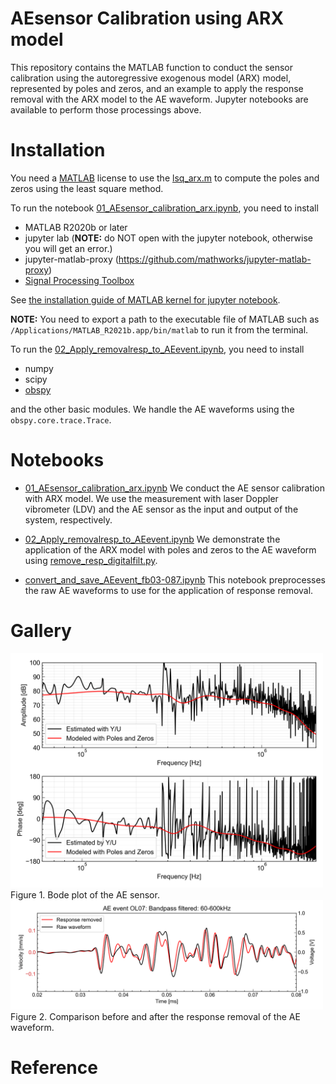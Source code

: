 # AEsensor Calibration using ARX model
This repository contains the MATLAB function to conduct the sensor calibration using the autoregressive exogenous model (ARX) model, represented by poles and zeros, and an example to apply the response removal with the ARX model to the AE waveform. Jupyter notebooks are available to perform those processings above.

# Installation
You need a [MATLAB](https://www.mathworks.com/products/matlab.html) license to use the [lsq_arx.m](code/lsq_arx.m) to compute the poles and zeros using the least square method.

To run the notebook [01_AEsensor_calibration_arx.ipynb](code/01_AEsensor_calibration_arx.ipynb), you need to install

-  MATLAB R2020b or later
- jupyter lab (**NOTE:** do NOT open with the jupyter notebook, otherwise you will get an error.)
- jupyter-matlab-proxy (https://github.com/mathworks/jupyter-matlab-proxy)
- [Signal Processing Toolbox](https://www.mathworks.com/products/signal.html)

See [the installation guide of MATLAB kernel for jupyter notebook](https://github.com/mathworks/jupyter-matlab-proxy#installation).

**NOTE:** You need to export a path to the executable file of MATLAB such as `/Applications/MATLAB_R2021b.app/bin/matlab` to run it from the terminal.

To run the [02_Apply_removalresp_to_AEevent.ipynb](code/02_Apply_removalresp_to_AEevent.ipynb), you need to install

- numpy
- scipy
- [obspy](https://docs.obspy.org)

and the other basic modules. We handle the AE waveforms using the `obspy.core.trace.Trace`.

# Notebooks

- [01_AEsensor_calibration_arx.ipynb](code/01_AEsensor_calibration_arx.ipynb)
We conduct the AE sensor calibration with ARX model. We use the measurement with laser Doppler vibrometer (LDV) and the AE sensor as the input and output of the system, respectively.

- [02_Apply_removalresp_to_AEevent.ipynb](code/02_Apply_removalresp_to_AEevent.ipynb)
We demonstrate the application of the ARX model with poles and zeros to the AE waveform using [remove_resp_digitalfilt.py](code/remove_resp_digitalfilt.py).

- [convert_and_save_AEevent_fb03-087.ipynb](code/convert_and_save_AEevent_fb03-087.ipynb)
This notebook preprocesses the raw AE waveforms to use for the application of response removal.

# Gallery
<img src="figure/AEsensor_bode.png" alt="fig1" width="500"/>
Figure 1. Bode plot of the AE sensor.

<img src="figure/comparison_AEresponse_removal_OL07.png" alt="fig1" width="500"/>
Figure 2. Comparison before and after the response removal of the AE waveform.


# Reference
